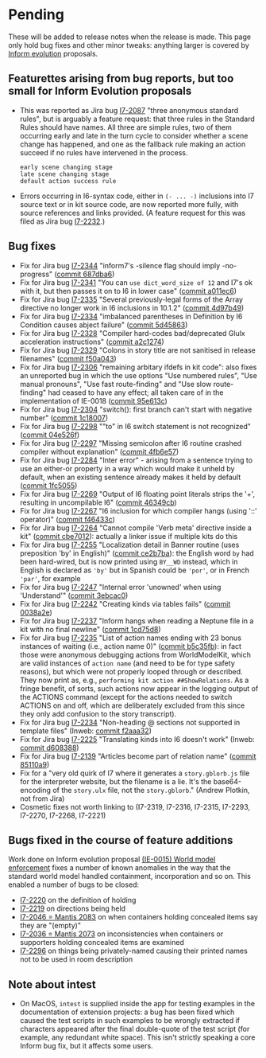 # Pending

These will be added to release notes when the release is made. This page
only hold bug fixes and other minor tweaks: anything larger is covered by
[Inform evolution](https://github.com/ganelson/inform-evolution) proposals.

## Featurettes arising from bug reports, but too small for Inform Evolution proposals

- This was reported as Jira bug [I7-2087](https://inform7.atlassian.net/browse/I7-2087)
	"three anonymous standard rules", but is arguably a feature request: that three
	rules in the Standard Rules should have names. All three are simple rules, two
	of them occurring early and late in the turn cycle to consider whether a scene
	change has happened, and one as the fallback rule making an action succeed if
	no rules have intervened in the process.
	```
	early scene changing stage
	late scene changing stage
	default action success rule
	```
- Errors occurring in I6-syntax code, either in `(- ... -)` inclusions into I7
	source text or in kit source code, are now reported more fully, with source
	references and links provided. (A feature request for this was filed as
	Jira bug [I7-2232](https://inform7.atlassian.net/browse/I7-2232).)

## Bug fixes

- Fix for Jira bug [I7-2344](https://inform7.atlassian.net/browse/I7-2344)
	"inform7's -silence flag should imply -no-progress"
	([commit 687dba6](https://github.com/ganelson/inform/commit/687dba6857983420a76559cfed292cde0a2891fb))
- Fix for Jira bug [I7-2341](https://inform7.atlassian.net/browse/I7-2341)
	"You can `use dict_word_size of 12` and I7's ok with it, but then passes it
	on to I6 in lower case"
	([commit a011ec6](https://github.com/ganelson/inform/commit/a011ec67b900bf13d89ab73a46dc519b58c69906))
- Fix for Jira bug [I7-2335](https://inform7.atlassian.net/browse/I7-2335)
	"Several previously-legal forms of the Array directive no longer work in I6 inclusions in 10.1.2"
	([commit 4d97b49](https://github.com/ganelson/inform/commit/4d97b499cfd3e15650d1bba1e6e8c70c24a01fb2))
- Fix for Jira bug [I7-2334](https://inform7.atlassian.net/browse/I7-2334)
	"imbalanced parentheses in Definition by I6 Condition causes abject failure"
	([commit 5d45863](https://github.com/ganelson/inform/commit/5d4586387c6b7405cd45e43f04c984583cd76bb3))
- Fix for Jira bug [I7-2328](https://inform7.atlassian.net/browse/I7-2328)
	"Compiler hard-codes bad/deprecated Glulx acceleration instructions"
	([commit a2c1274](https://github.com/ganelson/inform/commit/a2c1274a39d87abe6da9fa7cae9dd8e7dc566ea6))
- Fix for Jira bug [I7-2329](https://inform7.atlassian.net/browse/I7-2329)
	"Colons in story title are not sanitised in release filenames"
	([commit f50a043](https://github.com/ganelson/inform/commit/f50a043fabf558ad3396bc1b97dfb13b93619305))
- Fix for Jira bug [I7-2306](https://inform7.atlassian.net/browse/I7-2306)
	"remaining arbitary ifdefs in kit code": also fixes an unreported bug in
	which the use options "Use numbered rules", "Use manual pronouns",
	"Use fast route-finding" and "Use slow route-finding" had ceased to have
	any effect; all taken care of in the implementation of IE-0018
	([commit 95e613c](https://github.com/ganelson/inform/commit/95e613cd6a2d4341823f16f1635e59136710090a))
- Fix for Jira bug [I7-2304](https://inform7.atlassian.net/browse/I7-2304)
	"switch(): first branch can't start with negative number"
	([commit 1c18007](https://github.com/ganelson/inform/commit/1c18007326bf6fb15c74a1d5742827a4d76a0c20))
- Fix for Jira bug [I7-2298](https://inform7.atlassian.net/browse/I7-2298)
	""to" in I6 switch statement is not recognized"
	([commit 04e526f](https://github.com/ganelson/inform/commit/04e526f0a676b89fa032d6c886a146499d5e7ae5))
- Fix for Jira bug [I7-2297](https://inform7.atlassian.net/browse/I7-2297)
	"Missing semicolon after I6 routine crashed compiler without explanation"
	([commit 4fb6e57](https://github.com/ganelson/inform/commit/4fb6e57b866eacd84d27e4752c7d0147fc982ac0))
- Fix for Jira bug [I7-2284](https://inform7.atlassian.net/browse/I7-2284)
	"Inter error" - arising from a sentence trying to use an either-or property
	in a way which would make it unheld by default, when an existing sentence
	already makes it held by default
	([commit 1fc5055](https://github.com/ganelson/inform/commit/1fc505507b52be19a09cc3898326952954620312))
- Fix for Jira bug [I7-2269](https://inform7.atlassian.net/browse/I7-2269)
	"Output of I6 floating point literals strips the '+', resulting in uncompilable I6"
	([commit 46349cb](https://github.com/ganelson/inform/commit/46349cb85c56116602c9245ee47e67ea08155d40))
- Fix for Jira bug [I7-2267](https://inform7.atlassian.net/browse/I7-2267)
	"I6 inclusion for which compiler hangs (using '::' operator)"
	([commit f46433c](https://github.com/ganelson/inform/commit/f46433c22cfd9d414b7c337f8ee58220fb9286cc))
- Fix for Jira bug [I7-2264](https://inform7.atlassian.net/browse/I7-2264)
	"Cannot compile 'Verb meta' directive inside a kit"
	([commit cbe7012](https://github.com/ganelson/inform/commit/cbe7012fb6950932ebf2a4b9290f80bcd5970ad1)):
	actually a linker issue if multiple kits do this
- Fix for Jira bug [I7-2255](https://inform7.atlassian.net/browse/I7-2255)
	"Localization detail in Banner routine (uses preposition 'by' in English)"
	([commit ce2b7ba](https://github.com/ganelson/inform/commit/ce2b7ba15b0431caf295316ee6c9fa4843c7251f)): the English word
	`by` had been hard-wired, but is now printed using `BY__WD` instead, which
	in English is declared as `'by'` but in Spanish could be `'por'`, or in
	French `'par'`, for example
- Fix for Jira bug [I7-2247](https://inform7.atlassian.net/browse/I7-2247)
	"Internal error 'unowned' when using 'Understand'"
	([commit 3ebcac0](https://github.com/ganelson/inform/commit/3ebcac0b5dc58e9754de6b2c8dd85fad719e4629))
- Fix for Jira bug [I7-2242](https://inform7.atlassian.net/browse/I7-2242)
	"Creating kinds via tables fails"
	([commit 0038a2e](https://github.com/ganelson/inform/commit/0038a2e46f91fa104f65c7c910ff7097f1c09198))
- Fix for Jira bug [I7-2237](https://inform7.atlassian.net/browse/I7-2237)
	"Inform hangs when reading a Neptune file in a kit with no final newline"
	([commit 1cd75d8](https://github.com/ganelson/inform/commit/1cd75d8a4946ba10636a8ec474aded9716fffe9b))
- Fix for Jira bug [I7-2235](https://inform7.atlassian.net/browse/I7-2235)
	"List of action names ending with 23 bonus instances of waiting (i.e., action name 0)"
	([commit b5c35fb](https://github.com/ganelson/inform/commit/b5c35fb98e6603d2f49c95e8031189a7dda1f0c8)): in fact those were
	anonymous debugging actions from WorldModelKit, which are valid instances of
	`action name` (and need to be for type safety reasons), but which were not
	properly looped through or described. They now print as, e.g.,
	`performing kit action ##ShowRelations`. As a fringe benefit, of sorts, such
	actions now appear in the logging output of the ACTIONS command (except for
	the actions needed to switch ACTIONS on and off, which are deliberately
	excluded from this since they only add confusion to the story transcript).
- Fix for Jira bug [I7-2234](https://inform7.atlassian.net/browse/I7-2234)
	"Non-heading @ sections not supported in template files"
	(Inweb: [commit f2aaa32](https://github.com/ganelson/inweb/commit/f2aaa32479e14187679828e3e5696f5951b43b38))
- Fix for Jira bug [I7-2225](https://inform7.atlassian.net/browse/I7-2225)
	"Translating kinds into I6 doesn't work"
	(Inweb: [commit d608388](https://github.com/ganelson/inweb/commit/d608388d643a85d1aa3c88cfa1710b848bd5cb7e))
- Fix for Jira bug [I7-2139](https://inform7.atlassian.net/browse/I7-2139)
	"Articles become part of relation name"
	([commit 85110a9](https://github.com/ganelson/inform/commit/85110a981a3d2419b3778eb383408de122c301a8))
- Fix for a "very old quirk of I7 where it generates a `story.gblorb.js` file for
	the interpreter website, but the filename is a lie. It's the base64-encoding
	of the `story.ulx` file, not the `story.gblorb`." (Andrew Plotkin, not from Jira)
- Cosmetic fixes not worth linking to (I7-2319, I7-2316, I7-2315, I7-2293, I7-2270, I7-2268, I7-2221)

## Bugs fixed in the course of feature additions

Work done on Inform evolution proposal [(IE-0015) World model enforcement](https://github.com/ganelson/inform-evolution/blob/main/proposals/0015-world-model-enforcement.md)
fixes a number of known anomalies in the way that the standard world model
handled containment, incorporation and so on. This enabled a number of bugs to
be closed:

- [I7-2220](https://inform7.atlassian.net/browse/I7-2220)
	on the definition of holding
- [I7-2219](https://inform7.atlassian.net/browse/I7-2219)
	on directions being held
- [I7-2046 = Mantis 2083](https://inform7.atlassian.net/browse/I7-2046)
	on when containers holding concealed items say they are "(empty)"
- [I7-2036 = Mantis 2073](https://inform7.atlassian.net/browse/I7-2036)
	on inconsistencies when containers or supporters holding concealed items are examined
- [I7-2296](https://inform7.atlassian.net/browse/I7-2296)
	on things being privately-named causing their printed names not to be used in room description

## Note about intest

- On MacOS, `intest` is supplied inside the app for testing examples in the
	documentation of extension projects: a bug has been fixed which caused the
	test scripts in such examples to be wrongly extracted if characters appeared
	after the final double-quote of the test script (for example, any redundant
	white space). This isn't strictly speaking a core Inform bug fix, but it
	affects some users.
